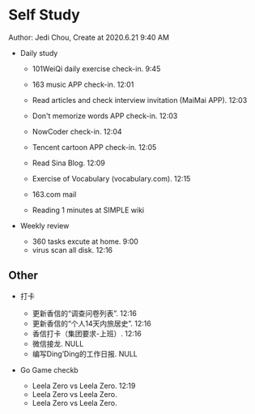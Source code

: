 # Self Study

Author: Jedi Chou, Create at 2020.6.21 9:40 AM

* Daily study
  * 101WeiQi daily exercise check-in. 9:45
  * 163 music APP check-in. 12:01
  * Read articles and check interview invitation (MaiMai APP). 12:03
  * Don't memorize words APP check-in. 12:03
  * NowCoder check-in. 12:04
  * Tencent cartoon APP check-in. 12:05
  * Read Sina Blog. 12:09
  * Exercise of Vocabulary (vocabulary.com). 12:15

  * 163.com mail
  * Reading 1 minutes at SIMPLE wiki

* Weekly review
  * 360 tasks excute at home. 9:00
  * virus scan all disk. 12:16

## Other

* 打卡
  * 更新香信的“调查问卷列表”. 12:16
  * 更新香信的“个人14天内旅居史”. 12:16
  * 香信打卡（集团要求-上班）. 12:16
  * 微信接龙. NULL
  * 编写Ding’Ding的工作日报. NULL

* Go Game checkb
  * Leela Zero vs Leela Zero. 12:19
  * Leela Zero vs Leela Zero.
  * Leela Zero vs Leela Zero.
